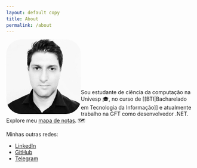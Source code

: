 ```yaml
---
layout: default copy
title: About
permalink: /about
---
```


<img src="/assets/photo-profile.jpg" style="border-radius: 20%;" width="200" align="left"/> <br><br><br><br><br><br><br>

Sou estudante de ciência da computação na Univesp 🎓, no curso de [[BTI|Bacharelado em Tecnologia da Informação]] e atualmente trabalho na GFT como desenvolvedor .NET. <br>
Explore meu <a class="internal-link" href="/map">mapa de notas</a>. 🗺️

Minhas outras redes:

- [LinkedIn](https://www.linkedin.com/in/gio-bon/) <i class="fa fa-map" aria-hidden="true"></i>
- [GitHub](https://github.com/gio-bon)
- [Telegram](https://t.me/giobon)
